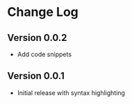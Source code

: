 # Change Log

## Version 0.0.2
- Add code snippets

## Version 0.0.1
- Initial release with syntax highlighting